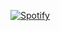 [![Spotify](https://spotify-badge-python-flask-8dxno1ysl-apriandri.vercel.app/)](https://open.spotify.com/user/apriandri)

